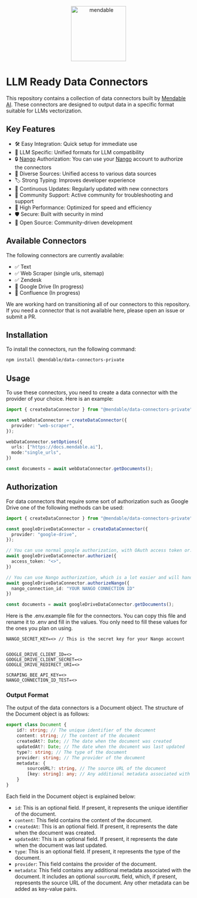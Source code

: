 <div align="center">
  <img alt="mendable" height="150px" src="https://github.com/mendableai/data-connectors/blob/main/assets/mendable-logo.png">
</div>

# LLM Ready Data Connectors

This repository contains a collection of data connectors built by [Mendable AI](https://mendable.ai/?ref=data-connectors). These connectors are designed to output data in a specific format suitable for LLMs vectorization. 


## Key Features
- 🛠️ Easy Integration: Quick setup for immediate use
- 🎯 LLM Specific: Unified formats for LLM compatibility
- 🔒 [Nango](https://nango.dev) Authorization: You can use your [Nango](https://nango.dev) account to authorize the connectors
- 🔗 Diverse Sources: Unified access to various data sources
- 🏷️ Strong Typing: Improves developer experience
- 🔄 Continuous Updates: Regularly updated with new connectors
- 🤝 Community Support: Active community for troubleshooting and support
- 🚀 High Performance: Optimized for speed and efficiency
- 🛡️ Secure: Built with security in mind
- 💯 Open Source: Community-driven development



## Available Connectors

The following connectors are currently available:
- ✅ Text
- ✅ Web Scraper (single urls, sitemap)
- ✅ Zendesk
- 🔄 Google Drive (In progress)
- 🔄 Confluence (In progress)

We are working hard on transitioning all of our connectors to this repository. If you need a connector that is not available here, please open an issue or submit a PR.

## Installation

To install the connectors, run the following command:

```bash
npm install @mendable/data-connectors-private
```

## Usage

To use these connectors, you need to create a data connector with the provider of your choice. Here is an example:

```typescript
import { createDataConnector } from "@mendable/data-connectors-private";

const webDataConnector = createDataConnector({
  provider: "web-scraper",
});

webDataConnector.setOptions({
  urls: ["https://docs.mendable.ai"],
  mode:"single_urls",
})

const documents = await webDataConnector.getDocuments();
```

## Authorization

For data connectors that require some sort of authorization such as Google Drive one of the following methods can be used:

```typescript
import { createDataConnector } from "@mendable/data-connectors-private";

const googleDriveDataConnector = createDataConnector({
  provider: "google-drive",
});

// You can use normal google authorization, with OAuth access token or...
await googleDriveDataConnector.authorize({
  access_token: "<>",
})

// You can use Nango authorization, which is a lot easier and will handle all the Auth part for you
await googleDriveDataConnector.authorizeNango({
  nango_connection_id: "YOUR NANGO CONNECTION ID"
})

const documents = await googleDriveDataConnector.getDocuments();
```


Here is the .env.example file for the connectors. You can copy this file and rename it to .env and fill in the values.
You only need to fill these values for the ones you plan on using.

```env
NANGO_SECRET_KEY=<> // This is the secret key for your Nango account


GOOGLE_DRIVE_CLIENT_ID=<>
GOOGLE_DRIVE_CLIENT_SECRET=<>
GOOGLE_DRIVE_REDIRECT_URI=<>

SCRAPING_BEE_API_KEY=<>
NANGO_CONNECTION_ID_TEST=<>
```

### Output Format

The output of the data connectors is a Document object. The structure of the Document object is as follows:

```typescript
export class Document {
    id?: string; // The unique identifier of the document
    content: string; // The content of the document
    createdAt?: Date; // The date when the document was created
    updatedAt?: Date; // The date when the document was last updated
    type?: string; // The type of the document
    provider: string; // The provider of the document
    metadata: {
        sourceURL?: string, // The source URL of the document
        [key: string]: any; // Any additional metadata associated with the document
    }
}
```

Each field in the Document object is explained below:

- `id`: This is an optional field. If present, it represents the unique identifier of the document.
- `content`: This field contains the content of the document.
- `createdAt`: This is an optional field. If present, it represents the date when the document was created.
- `updatedAt`: This is an optional field. If present, it represents the date when the document was last updated.
- `type`: This is an optional field. If present, it represents the type of the document.
- `provider`: This field contains the provider of the document.
- `metadata`: This field contains any additional metadata associated with the document. It includes an optional `sourceURL` field, which, if present, represents the source URL of the document. Any other metadata can be added as key-value pairs.

